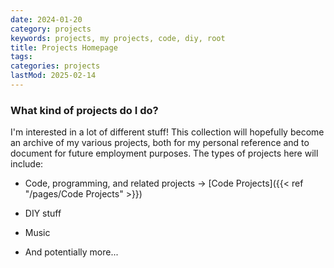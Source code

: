 ```yaml
---
date: 2024-01-20
category: projects
keywords: projects, my projects, code, diy, root
title: Projects Homepage
tags:
categories: projects
lastMod: 2025-02-14
---
```

### What kind of projects do I do?
I'm interested in a lot of different stuff! This collection will hopefully become an archive of my various projects, both for my personal reference and to document for future employment purposes. The types of projects here will include:

  + Code, programming, and related projects -> [Code Projects]({{< ref "/pages/Code Projects" >}})

  + DIY stuff

  + Music

  + And potentially more...
